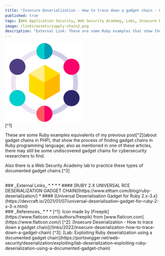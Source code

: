 ```yaml
---
title: "Insecure Deserialization - How to trace down a gadget chain - Other examples in Ruby"
published: true
tags: [Web Application Security, Web Security Academy, Labs, Insecure Deserialization, Remote Code Execution, Gadget Chains, Ruby]
image: /links/assets/supply-chain2.png
description: "External Link: These are some Ruby examples that show the process of finding gadget chains in Ruby programming language."
---
```


![](/links/assets/supply-chain2.png)
<br>
[^1]

These are some Ruby examples equivalents of my previous post[^2](about gadget chains in PHP), that show the process of finding gadget chains in Ruby programming language; also as mentioned in one of these articles, there may still be some undiscovered gadget chains for cybersecurity researchers to find.

Also there is a Web Security Academy lab to practice these types of documented gadget chains.[^3]

<br>
### _External Links_
* * *
* #### [RUBY 2.X UNIVERSAL RCE DESERIALIZATION GADGET CHAIN](https://www.elttam.com/blog/ruby-deserialization/)
* #### [Universal Deserialisation Gadget for Ruby 2.x-3.x](https://devcraft.io/2021/01/07/universal-deserialisation-gadget-for-ruby-2-x-3-x.html)

<br>
### _References_
* * *
[^1]: Icon made by [Freepik](https://www.flaticon.com/authors/freepik) from [www.flaticon.com](https://www.flaticon.com/)
[^2]: [Insecure Deserialization - How to trace down a gadget chain](/links/2022/insecure-deserialization-how-to-trace-down-a-gadget-chain)
[^3]: [Lab: Exploiting Ruby deserialization using a documented gadget chain](https://portswigger.net/web-security/deserialization/exploiting/lab-deserialization-exploiting-ruby-deserialization-using-a-documented-gadget-chain)